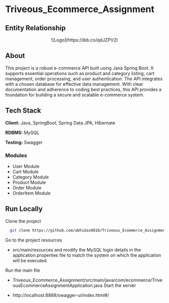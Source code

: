 # Triveous_Ecommerce_Assignment

##  Entity Relationship

<p align="center">
  ![Logo](https://ibb.co/qdJZPV2)
</p>

## About

This project is a robust e-commerce API built using Java Spring Boot. It supports essential operations such as product and category listing, cart management, order processing, and user authentication. The API integrates with a chosen database for effective data management. With clear documentation and adherence to coding best practices, this API provides a foundation for building a secure and scalable e-commerce system.

## Tech Stack

**Client:** Java, SpringBoot, Spring Data JPA, Hibernate

**RDBMS:** MySQL

**Testing:** Swagger


### Modules
- User Module
- Cart Module
-	Category Module
-	Product Module
-	Order Module
-	OrderItem Module

## Run Locally

Clone the project

```bash
  git clone https://github.com/abhidas0810/Triveous_Ecommerce_Assignment.git
```

Go to the project resources

-  src/main/resources and modify the MySQL login details in the application.properties file to match the system on which the application will be executed.


Run the main file

- Triveous_Ecommerce_Assignment/src/main/java/com/ecommerce/TriveousEcommerceAssignmentApplication.java
Start the server

 - http://localhost:8888/swagger-ui/index.html#/

